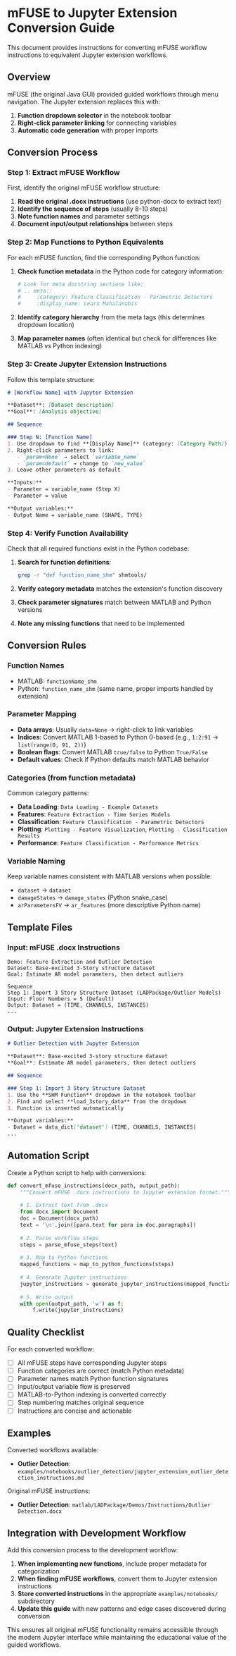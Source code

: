 # mFUSE to Jupyter Extension Conversion Guide

This document provides instructions for converting mFUSE workflow instructions to equivalent Jupyter extension workflows.

## Overview

mFUSE (the original Java GUI) provided guided workflows through menu navigation. The Jupyter extension replaces this with:
1. **Function dropdown selector** in the notebook toolbar
2. **Right-click parameter linking** for connecting variables
3. **Automatic code generation** with proper imports

## Conversion Process

### Step 1: Extract mFUSE Workflow

First, identify the original mFUSE workflow structure:

1. **Read the original .docx instructions** (use python-docx to extract text)
2. **Identify the sequence of steps** (usually 8-10 steps)
3. **Note function names** and parameter settings
4. **Document input/output relationships** between steps

### Step 2: Map Functions to Python Equivalents

For each mFUSE function, find the corresponding Python function:

1. **Check function metadata** in the Python code for category information:
   ```python
   # Look for meta docstring sections like:
   # .. meta::
   #     :category: Feature Classification - Parametric Detectors
   #     :display_name: Learn Mahalanobis
   ```

2. **Identify category hierarchy** from the meta tags (this determines dropdown location)

3. **Map parameter names** (often identical but check for differences like MATLAB vs Python indexing)

### Step 3: Create Jupyter Extension Instructions

Follow this template structure:

```markdown
# [Workflow Name] with Jupyter Extension

**Dataset**: [Dataset description]
**Goal**: [Analysis objective]

## Sequence

### Step N: [Function Name]
1. Use dropdown to find **[Display Name]** (category: [Category Path])
2. Right-click parameters to link:
   - `param=None` → select `variable_name`
   - `param=default` → change to `new_value`
3. Leave other parameters as default

**Inputs:**
- Parameter = variable_name (Step X)
- Parameter = value

**Output variables:**
- Output Name = variable_name (SHAPE, TYPE)
```

### Step 4: Verify Function Availability

Check that all required functions exist in the Python codebase:

1. **Search for function definitions**:
   ```bash
   grep -r "def function_name_shm" shmtools/
   ```

2. **Verify category metadata** matches the extension's function discovery

3. **Check parameter signatures** match between MATLAB and Python versions

4. **Note any missing functions** that need to be implemented

## Conversion Rules

### Function Names
- MATLAB: `functionName_shm` 
- Python: `function_name_shm` (same name, proper imports handled by extension)

### Parameter Mapping
- **Data arrays**: Usually `data=None` → right-click to link variables
- **Indices**: Convert MATLAB 1-based to Python 0-based (e.g., `1:2:91` → `list(range(0, 91, 2))`)
- **Boolean flags**: Convert MATLAB `true/false` to Python `True/False`
- **Default values**: Check if Python defaults match MATLAB behavior

### Categories (from function metadata)
Common category patterns:
- **Data Loading**: `Data Loading - Example Datasets`
- **Features**: `Feature Extraction - Time Series Models`
- **Classification**: `Feature Classification - Parametric Detectors`
- **Plotting**: `Plotting - Feature Visualization`, `Plotting - Classification Results`
- **Performance**: `Feature Classification - Performance Metrics`

### Variable Naming
Keep variable names consistent with MATLAB versions when possible:
- `dataset` → `dataset`
- `damageStates` → `damage_states` (Python snake_case)
- `arParametersFV` → `ar_features` (more descriptive Python name)

## Template Files

### Input: mFUSE .docx Instructions
```
Demo: Feature Extraction and Outlier Detection
Dataset: Base-excited 3-Story structure dataset
Goal: Estimate AR model parameters, then detect outliers

Sequence
Step 1: Import 3 Story Structure Dataset (LADPackage/Outlier Models)
Input: Floor Numbers = 5 (Default)
Output: Dataset = (TIME, CHANNELS, INSTANCES)
...
```

### Output: Jupyter Extension Instructions
```markdown
# Outlier Detection with Jupyter Extension

**Dataset**: Base-excited 3-story structure dataset
**Goal**: Estimate AR model parameters, then detect outliers

## Sequence

### Step 1: Import 3 Story Structure Dataset
1. Use the **SHM Function** dropdown in the notebook toolbar
2. Find and select **load_3story_data** from the dropdown
3. Function is inserted automatically

**Output variables:**
- Dataset = data_dict['dataset'] (TIME, CHANNELS, INSTANCES)
...
```

## Automation Script

Create a Python script to help with conversions:

```python
def convert_mfuse_instructions(docx_path, output_path):
    """Convert mFUSE .docx instructions to Jupyter extension format."""
    
    # 1. Extract text from .docx
    from docx import Document
    doc = Document(docx_path)
    text = '\n'.join([para.text for para in doc.paragraphs])
    
    # 2. Parse workflow steps
    steps = parse_mfuse_steps(text)
    
    # 3. Map to Python functions
    mapped_functions = map_to_python_functions(steps)
    
    # 4. Generate Jupyter instructions
    jupyter_instructions = generate_jupyter_instructions(mapped_functions)
    
    # 5. Write output
    with open(output_path, 'w') as f:
        f.write(jupyter_instructions)
```

## Quality Checklist

For each converted workflow:
- [ ] All mFUSE steps have corresponding Jupyter steps
- [ ] Function categories are correct (match Python metadata)
- [ ] Parameter names match Python function signatures
- [ ] Input/output variable flow is preserved
- [ ] MATLAB-to-Python indexing is converted correctly
- [ ] Step numbering matches original sequence
- [ ] Instructions are concise and actionable

## Examples

Converted workflows available:
- **Outlier Detection**: `examples/notebooks/outlier_detection/jupyter_extension_outlier_detection_instructions.md`

Original mFUSE instructions:
- **Outlier Detection**: `matlab/LADPackage/Demos/Instructions/Outlier Detection.docx`

## Integration with Development Workflow

Add this conversion process to the development workflow:

1. **When implementing new functions**, include proper metadata for categorization
2. **When finding mFUSE workflows**, convert them to Jupyter extension instructions
3. **Store converted instructions** in the appropriate `examples/notebooks/` subdirectory
4. **Update this guide** with new patterns and edge cases discovered during conversion

This ensures all original mFUSE functionality remains accessible through the modern Jupyter interface while maintaining the educational value of the guided workflows.